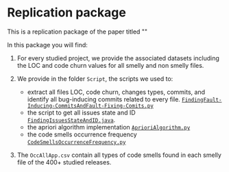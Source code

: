 
# Replication package

This is a replication package of the paper titled ""

In this package you will find:

1. For every studied project, we provide the associated datasets including the LOC and code churn values for all smelly and non smelly files.

2. We provide in the folder ``Script``, the scripts we used to:
    - extract all files LOC, code churn, changes types, commits, and identify all bug-inducing commits related to every file. [``FindingFault-Inducing-CommitsAndFault-Fixing-Comits.py``](https://github.com/Narjes-b/CodeSmells_WebApps/blob/master/Scripts/FindingFault-Inducing-CommitsAndFault-Fixing-Comits.py)
    - the script to get all issues state and ID [``FindingIssuesStateAndID.java``](https://github.com/Narjes-b/CodeSmells_WebApps/blob/master/Scripts/FindingIssuesStateAndID.java).
    - the apriori algorithm implementation [``AprioriAlgorithm.py``](https://github.com/Narjes-b/CodeSmells_WebApps/blob/master/Scripts/AprioriAlgorithm.py)
    - the code smells occurrence frequency [``CodeSmellsOccurrenceFrequency.py``](https://github.com/Narjes-b/CodeSmells_WebApps/blob/master/Scripts/CodeSmellsOccurrenceFrequency.py)

3. The ``OccAllApp.csv`` contain all types of code smells found in each smelly file of the 400+ studied releases.
